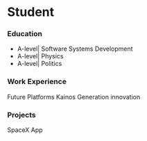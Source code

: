 # Student

### Education
- A-level| Software Systems Development
- A-level| Physics
- A-level| Politics

### Work Experience
Future Platforms
Kainos
Generation innovation

### Projects
SpaceX App
